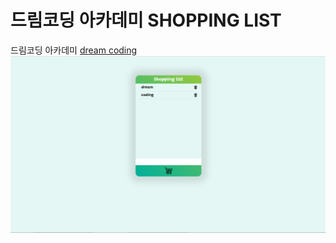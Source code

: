 # 드림코딩 아카데미 SHOPPING LIST

드림코딩 아카데미 [dream coding](https://academy.dream-coding.com/, "dream coding")
![screenshot](./screenshot.png)
